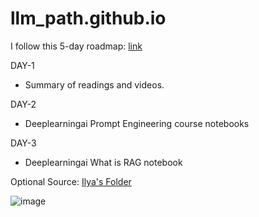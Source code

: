 # llm_path.github.io

I follow this 5-day roadmap: [link](https://github.com/aishwaryanr/awesome-generative-ai-guide/blob/main/resources/genai_roadmap.md) 

DAY-1 

- Summary of readings and videos. 

DAY-2 

- Deeplearningai Prompt Engineering course notebooks

DAY-3

- Deeplearningai What is RAG notebook


Optional Source:
[Ilya's Folder](https://arc.net/folder/D0472A20-9C20-4D3F-B145-D2865C0A9FEE)

![image](https://github.com/user-attachments/assets/9b3e3efd-8c85-4830-8f7d-97bc32820676)
